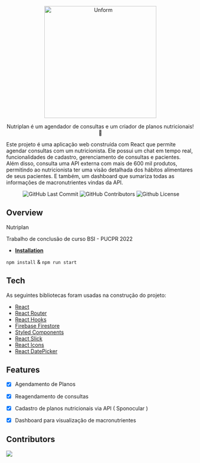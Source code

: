 <p align="center">
  <a href="https://unform.dev">
    <img src="https://i.imgur.com/75ajDiY.png" height="auto" width="300" alt="Unform" />
  </a>
</p>



<p align="center">Nutriplan é um agendador de consultas e um criador de planos nutricionais! 🥗</p>

Este projeto é uma aplicação web construída com React que permite agendar consultas com um nutricionista. Ele possui um chat em tempo real, funcionalidades de cadastro, gerenciamento de consultas e pacientes. Além disso, consulta uma API externa com mais de 600 mil produtos, permitindo ao nutricionista ter uma visão detalhada dos hábitos alimentares de seus pacientes. E também, um dashboard que sumariza todas as informações de macronutrientes vindas da API.

<div align="center">
  <img alt "React Project" src="https://badges.aleen42.com/src/react.svg"/>
  <img alt="GitHub Last Commit" src="https://img.shields.io/github/last-commit/jose-balbinotti/nutriplan" />
  <img alt="GitHub Contributors" src="https://img.shields.io/github/contributors/jose-balbinotti/nutriplan" />
  <img alt="Github License" src="https://img.shields.io/github/license/jose-balbinotti/nutriplan" />
</div>

## Overview

Nutriplan 

Trabalho de conclusão de curso BSI - PUCPR 2022

- **[Installation]()**

```npm install``` & ```npm run start```

## Tech

As seguintes bibliotecas foram usadas na construção do projeto:

- [React](https://pt-br.reactjs.org/)
- [React Router](https://reactrouter.com/)
- [React Hooks](https://pt-br.reactjs.org/docs/hooks-intro.html)
- [Firebase Firestore](https://console.firebase.google.com/)
- [Styled Components](https://styled-components.com/)
- [React Slick](https://react-slick.neostack.com/)
- [React Icons](https://react-icons.github.io/react-icons/)
- [React DatePicker](https://reactdatepicker.com/)


## Features

- [x] Agendamento de Planos
- [x] Reagendamento de consultas
- [x] Cadastro de planos nutricionais via API ( Sponocular )
- [x] Dashboard para visualização de macronutrientes

 
## Contributors

<a href="https://github.com/jose-balbinotti/nutriplan/graphs/contributors">
  <img src="https://contrib.rocks/image?repo=jose-balbinotti/nutriplan" />
</a>
